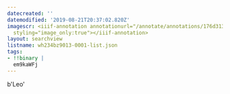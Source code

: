 ```yaml
---
datecreated: ''
datemodified: '2019-08-21T20:37:02.820Z'
imagescr: <iiif-annotation annotationurl="/annotate/annotations/176d313f-0f2d-4d25-a3f9-b4e10ec96718.json"
  styling="image_only:true"></iiif-annotation>
layout: searchview
listname: wh234bz9013-0001-list.json
tags:
- !!binary |
  em9kaWFj
---
```

b'Leo'